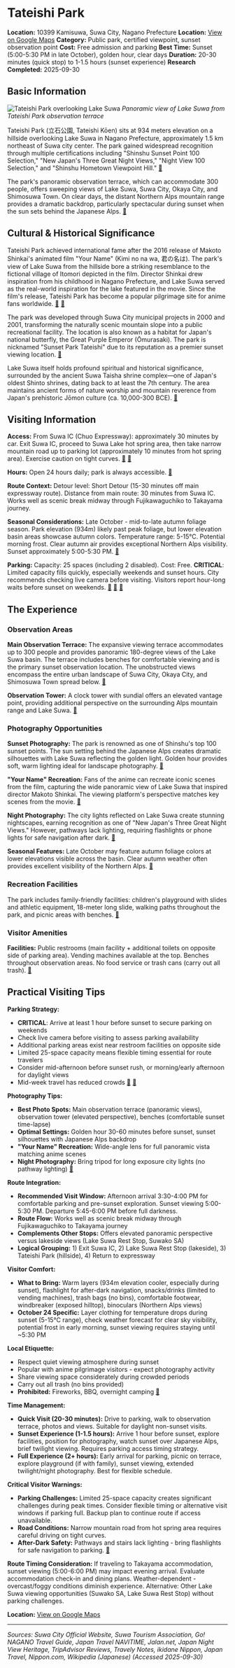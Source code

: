 # Tateishi Park

**Location:** 10399 Kamisuwa, Suwa City, Nagano Prefecture
**Location:** [View on Google Maps](https://maps.google.com/maps?q=36.0609252,138.131564)
**Category:** Public park, certified viewpoint, sunset observation point
**Cost:** Free admission and parking
**Best Time:** Sunset (5:00-5:30 PM in late October), golden hour, clear days
**Duration:** 20-30 minutes (quick stop) to 1-1.5 hours (sunset experience)
**Research Completed:** 2025-09-30

## Basic Information

![Tateishi Park overlooking Lake Suwa](https://www.go-nagano.net/hs-fs/hubfs/tateishi_park.jpg?width=800&height=534&name=tateishi_park.jpg)
*Panoramic view of Lake Suwa from Tateishi Park observation terrace*

Tateishi Park (立石公園, Tateishi Kōen) sits at 934 meters elevation on a hillside overlooking Lake Suwa in Nagano Prefecture, approximately 1.5 km northeast of Suwa city center. The park gained widespread recognition through multiple certifications including "Shinshu Sunset Point 100 Selection," "New Japan's Three Great Night Views," "Night View 100 Selection," and "Shinshu Hometown Viewpoint Hill."
[🔗](https://www.city.suwa.lg.jp/site/tateishipark/)

The park's panoramic observation terrace, which can accommodate 300 people, offers sweeping views of Lake Suwa, Suwa City, Okaya City, and Shimosuwa Town. On clear days, the distant Northern Alps mountain range provides a dramatic backdrop, particularly spectacular during sunset when the sun sets behind the Japanese Alps.
[🔗](https://www.suwakanko.jp/attraction/立石公園/)

## Cultural & Historical Significance

Tateishi Park achieved international fame after the 2016 release of Makoto Shinkai's animated film "Your Name" (Kimi no na wa, 君の名は). The park's view of Lake Suwa from the hillside bore a striking resemblance to the fictional village of Itomori depicted in the film. Director Shinkai drew inspiration from his childhood in Nagano Prefecture, and Lake Suwa served as the real-world inspiration for the lake featured in the movie. Since the film's release, Tateishi Park has become a popular pilgrimage site for anime fans worldwide.
[🔗](https://ikidane-nippon.com/en/features/a01029/)
[🔗](https://en.japantravel.com/nagano/a-trip-to-your-name-real-life-location/56422)

The park was developed through Suwa City municipal projects in 2000 and 2001, transforming the naturally scenic mountain slope into a public recreational facility. The location is also known as a habitat for Japan's national butterfly, the Great Purple Emperor (Ōmurasaki). The park is nicknamed "Sunset Park Tateishi" due to its reputation as a premier sunset viewing location.
[🔗](https://ja.wikipedia.org/wiki/立石公園_(諏訪市))

Lake Suwa itself holds profound spiritual and historical significance, surrounded by the ancient Suwa Taisha shrine complex—one of Japan's oldest Shinto shrines, dating back to at least the 7th century. The area maintains ancient forms of nature worship and mountain reverence from Japan's prehistoric Jōmon culture (ca. 10,000-300 BCE).
[🔗](https://www.nippon.com/en/guide-to-japan/gu009006/)

## Visiting Information

**Access:** From Suwa IC (Chuo Expressway): approximately 30 minutes by car. Exit Suwa IC, proceed to Suwa Lake hot spring area, then take narrow mountain road up to parking lot (approximately 10 minutes from hot spring area). Exercise caution on tight curves.
[🔗](https://japantravel.navitime.com/en/area/jp/spot/02301-2000591/)
[🔗](https://www.city.suwa.lg.jp/site/tateishipark/74822.html)

**Hours:** Open 24 hours daily; park is always accessible.
[🔗](https://www.jalan.net/kankou/spt_20206ab2080159335/)

**Route Context:** Detour level: Short Detour (15-30 minutes off main expressway route). Distance from main route: 30 minutes from Suwa IC. Works well as scenic break midway through Fujikawaguchiko to Takayama journey.

**Seasonal Considerations:** Late October - mid-to-late autumn foliage season. Park elevation (934m) likely past peak foliage, but lower elevation basin areas showcase autumn colors. Temperature range: 5-15°C. Potential morning frost. Clear autumn air provides exceptional Northern Alps visibility. Sunset approximately 5:00-5:30 PM.
[🔗](https://www.go-nagano.net/en/trip-idea/id16505)

**Parking:** Capacity: 25 spaces (including 2 disabled). Cost: Free. **CRITICAL**: Limited capacity fills quickly, especially weekends and sunset hours. City recommends checking live camera before visiting. Visitors report hour-long waits before sunset on weekends.
[🔗](https://www.city.suwa.lg.jp/site/tateishipark/74822.html)
[🔗](https://www.city.suwa.lg.jp/soshiki/21/65960.html)
[🔗](https://www.tripadvisor.com/Attraction_Review-g1021311-d7939900-Reviews-Tateishi_Park-Suwa_Nagano_Prefecture_Koshinetsu_Chubu.html)

## The Experience

### Observation Areas

**Main Observation Terrace:** The expansive viewing terrace accommodates up to 300 people and provides panoramic 180-degree views of the Lake Suwa basin. The terrace includes benches for comfortable viewing and is the primary sunset observation location. The unobstructed views encompass the entire urban landscape of Suwa City, Okaya City, and Shimosuwa Town spread below.
[🔗](https://www.suwakanko.jp/attraction/立石公園/)

**Observation Tower:** A clock tower with sundial offers an elevated vantage point, providing additional perspective on the surrounding Alps mountain range and Lake Suwa.
[🔗](https://www.suwakanko.jp/attraction/立石公園/)

### Photography Opportunities

**Sunset Photography:** The park is renowned as one of Shinshu's top 100 sunset points. The sun setting behind the Japanese Alps creates dramatic silhouettes with Lake Suwa reflecting the golden light. Golden hour provides soft, warm lighting ideal for landscape photography.
[🔗](https://www.go-nagano.net/en/trip-idea/id16505)

**"Your Name" Recreation:** Fans of the anime can recreate iconic scenes from the film, capturing the wide panoramic view of Lake Suwa that inspired director Makoto Shinkai. The viewing platform's perspective matches key scenes from the movie.
[🔗](https://ikidane-nippon.com/en/features/a01029)

**Night Photography:** The city lights reflected on Lake Suwa create stunning nightscapes, earning recognition as one of "New Japan's Three Great Night Views." However, pathways lack lighting, requiring flashlights or phone lights for safe navigation after dark.
[🔗](https://www.tripadvisor.com/Attraction_Review-g1021311-d7939900-Reviews-Tateishi_Park-Suwa_Nagano_Prefecture_Koshinetsu_Chubu.html)

**Seasonal Features:** Late October may feature autumn foliage colors at lower elevations visible across the basin. Clear autumn weather often provides excellent visibility of the Northern Alps.
[🔗](https://www.go-nagano.net/en/trip-idea/id16505)

### Recreation Facilities

The park includes family-friendly facilities: children's playground with slides and athletic equipment, 18-meter long slide, walking paths throughout the park, and picnic areas with benches.
[🔗](https://japantravel.navitime.com/en/area/jp/spot/02301-2000591/)

### Visitor Amenities

**Facilities:** Public restrooms (main facility + additional toilets on opposite side of parking area). Vending machines available at the top. Benches throughout observation areas. No food service or trash cans (carry out all trash).
[🔗](https://www.tripadvisor.com/Attraction_Review-g1021311-d7939900-Reviews-Tateishi_Park-Suwa_Nagano_Prefecture_Koshinetsu_Chubu.html)

## Practical Visiting Tips

**Parking Strategy:**
- **CRITICAL**: Arrive at least 1 hour before sunset to secure parking on weekends
- Check live camera before visiting to assess parking availability
- Additional parking areas exist near restroom facilities on opposite side
- Limited 25-space capacity means flexible timing essential for route travelers
- Consider mid-afternoon before sunset rush, or morning/early afternoon for daylight views
- Mid-week travel has reduced crowds
[🔗](https://www.tripadvisor.com/Attraction_Review-g1021311-d7939900-Reviews-Tateishi_Park-Suwa_Nagano_Prefecture_Koshinetsu_Chubu.html)
[🔗](https://www.city.suwa.lg.jp/soshiki/21/65960.html)

**Photography Tips:**
- **Best Photo Spots:** Main observation terrace (panoramic views), observation tower (elevated perspective), benches (comfortable sunset time-lapse)
- **Optimal Settings:** Golden hour 30-60 minutes before sunset, sunset silhouettes with Japanese Alps backdrop
- **"Your Name" Recreation:** Wide-angle lens for full panoramic vista matching anime scenes
- **Night Photography:** Bring tripod for long exposure city lights (no pathway lighting)
[🔗](https://ikidane-nippon.com/en/features/a01029)

**Route Integration:**
- **Recommended Visit Window:** Afternoon arrival 3:30-4:00 PM for comfortable parking and pre-sunset exploration. Sunset viewing 5:00-5:30 PM. Departure 5:45-6:00 PM before full darkness.
- **Route Flow:** Works well as scenic break midway through Fujikawaguchiko to Takayama journey
- **Complements Other Stops:** Offers elevated panoramic perspective versus lakeside views (Lake Suwa Rest Stop, Suwako SA)
- **Logical Grouping:** 1) Exit Suwa IC, 2) Lake Suwa Rest Stop (lakeside), 3) Tateishi Park (hillside), 4) Return to expressway

**Visitor Comfort:**
- **What to Bring:** Warm layers (934m elevation cooler, especially during sunset), flashlight for after-dark navigation, snacks/drinks (limited to vending machines), trash bags (no bins), comfortable footwear, windbreaker (exposed hilltop), binoculars (Northern Alps views)
- **October 24 Specific:** Layer clothing for temperature drops during sunset (5-15°C range), check weather forecast for clear sky visibility, potential frost in early morning, sunset viewing requires staying until ~5:30 PM

**Local Etiquette:**
- Respect quiet viewing atmosphere during sunset
- Popular with anime pilgrimage visitors - expect photography activity
- Share viewing space considerately during crowded periods
- Carry out all trash (no bins provided)
- **Prohibited:** Fireworks, BBQ, overnight camping
[🔗](https://www.jalan.net/kankou/spt_20206ab2080159335/)

**Time Management:**
- **Quick Visit (20-30 minutes):** Drive to parking, walk to observation terrace, photos and views. Suitable for daylight non-sunset visits.
- **Sunset Experience (1-1.5 hours):** Arrive 1 hour before sunset, explore facilities, position for photography, watch sunset over Japanese Alps, brief twilight viewing. Requires parking access timing strategy.
- **Full Experience (2+ hours):** Early arrival for parking, picnic on terrace, explore playground (if with family), sunset viewing, extended twilight/night photography. Best for flexible schedule.

**Critical Visitor Warnings:**
- **Parking Challenges:** Limited 25-space capacity creates significant challenges during peak times. Consider flexible timing or alternative visit windows if parking full. Backup plan to continue route if access unavailable.
- **Road Conditions:** Narrow mountain road from hot spring area requires careful driving on tight curves.
- **After-Dark Safety:** Pathways and stairs lack lighting - bring flashlights for safe navigation to parking.
[🔗](https://www.city.suwa.lg.jp/site/tateishipark/74822.html)

**Route Timing Consideration:** If traveling to Takayama accommodation, sunset viewing (5:00-6:00 PM) may impact evening arrival. Evaluate accommodation check-in and dining plans. Weather-dependent - overcast/foggy conditions diminish experience. Alternative: Other Lake Suwa viewing opportunities (Suwako SA, Lake Suwa Rest Stop) without parking challenges.

**Location:** [View on Google Maps](https://www.google.com/maps/search/?api=1&query=36.0575,138.1144)

---

*Sources: Suwa City Official Website, Suwa Tourism Association, Go! NAGANO Travel Guide, Japan Travel NAVITIME, Jalan.net, Japan Night View Heritage, TripAdvisor Reviews, Travely Notes, ikidane Nippon, Japan Travel, Nippon.com, Wikipedia (Japanese) (Accessed 2025-09-30)*
